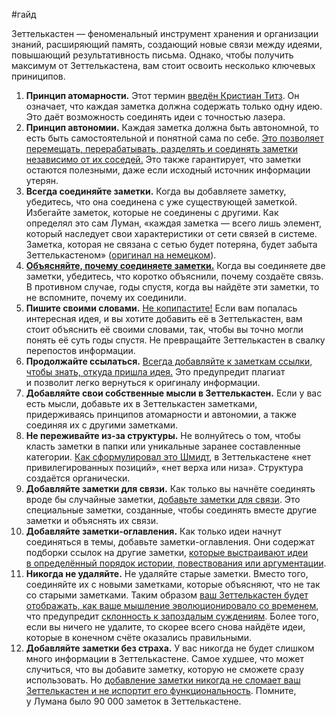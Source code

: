 #гайд

Зеттелькастен — феноменальный инструмент хранения и организации знаний, расширяющий память, создающий новые связи между идеями, повышающий результативность письма. Однако, чтобы получить максимум от Зеттелькастена, вам стоит освоить несколько ключевых приниципов.

1.  **Принцип атомарности.** Этот термин [введён Кристиан Титз](https://zettelkasten.de/posts/create-zettel-from-reading-notes/). Он означает, что каждая заметка должна содержать только одну идею. Это даёт возможность соединять идеи с точностью лазера.
2.  **Принцип автономии.** Каждая заметка должна быть автономной, то есть быть самостоятельной и понятной сама по себе. [Это позволяет перемещать, перерабатывать, разделять и соединять заметки независимо от их соседей.](https://omxi.se/2015-06-21-living-with-a-zettelkasten.html) Это также гарантирует, что заметки остаются полезными, даже если исходный источник информации утерян.
3.  **Всегда соединяйте заметки.** Когда вы добавляете заметку, убедитесь, что она соединена с уже существующей заметкой. Избегайте заметок, которые не соединены с другими. Как определял это сам Луман, «каждая заметка — всего лишь элемент, который наследует свои характеристики от сети связей в системе. Заметка, которая не связана с сетью будет потеряна, будет забыта Зеттелькастеном» ([оригинал на немецком](https://www.uni-bielefeld.de/soz/luhmann-archiv/pdf/jschmidt_zettelkasten-als-uberraschungsgenerator.pdf)).
4.  **[Объясняйте, почему соединяете заметки.](https://zettelkasten.de/posts/zettelkasten-antifragile/)** Когда вы соединяете две заметки, убедитесь, что коротко объяснили, почему создаёте связь. В противном случае, годы спустя, когда вы найдёте эти заметки, то не вспомните, почему их соединили.
5.  **Пишите своими словами.** [Не копипастите!](https://www.reddit.com/r/Zettelkasten/comments/b566a4/what_is_a_zettelkasten/) Если вам попалась интересная идея, и вы хотите добавить её в Зеттелькастен, вам стоит объяснить её своими словами, так, чтобы вы точно могли понять её суть годы спустя. Не превращайте Зеттелькастен в свалку перепостов информации.
6.  **Продолжайте ссылаться.** [Всегда добавляйте к заметкам ссылки, чтобы знать, откуда пришла идея.](https://www.reddit.com/r/Zettelkasten/comments/b566a4/what_is_a_zettelkasten/) Это предупредит плагиат и позволит легко вернуться к оригиналу информации.
7.  **Добавляйте свои собственные мысли в Зеттелькастен.** Если у вас есть мысли, добавьте их в Зеттелькастен заметками, придерживаясь принципов атомарности и автономии, а также соединяя их с другими заметками.
8.  **Не переживайте из-за структуры.** Не волнуйтесь о том, чтобы класть заметки в папки или уникальные заранее составленные категории. [Как сформулировал это Шмидт](https://sociologica.unibo.it/article/view/8350/8270), в Зеттелькастене «нет привилегированных позиций», «нет верха или низа». Структура создаётся органически.
9.  **Добавляйте заметки для связи.** Как только вы начнёте соединять вроде бы случайные заметки, [добавьте заметки для связи](https://omxi.se/2015-06-21-living-with-a-zettelkasten.html). Это специальные заметки, созданные, чтобы соединять вместе другие заметки и объяснять их связи.
10.  **Добавляйте заметки-оглавления.** Как только идеи начнут соединяться в темы, добавьте заметки-оглавления. Они содержат подборки ссылок на другие заметки, [которые выстраивают идеи в определённый порядок истории, повествования или аргументации](https://omxi.se/2015-06-21-living-with-a-zettelkasten.html).
11.  **Никогда не удаляйте.** Не удаляйте старые заметки. Вместо того, соединяйте их с новыми заметками, которые объясняют, что не так со старыми заметками. Таким образом [ваш Зеттелькастен будет отображать, как ваше мышление эволюционировало со временем](https://sociologica.unibo.it/article/view/8350/8270), что предупредит [склонность к запоздалым суждениям](https://rationalwiki.org/wiki/Hindsight_bias). Более того, если вы ничего не удалите, то скорее всего снова найдёте идеи, которые в конечном счёте оказались правильными.
12.  **Добавляйте заметки без страха.** У вас никогда не будет слишком много информации в Зеттелькастене. Самое худшее, что может случиться, что вы добавите заметку, которую не сможете сразу использовать. Но [добавление заметки никогда не сломает ваш Зеттелькастен и не испортит его функциональность](https://omxi.se/2015-06-21-living-with-a-zettelkasten.html). Помните, у Лумана было 90 000 заметок в Зеттелькастене.